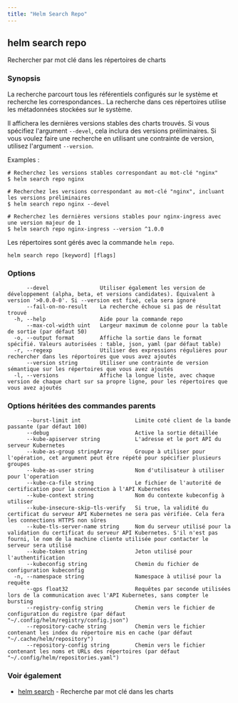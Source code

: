 ```yaml
---
title: "Helm Search Repo"
---
```


## helm search repo

Rechercher par mot clé dans les répertoires de charts

### Synopsis

La recherche parcourt tous les référentiels configurés sur le système et recherche les correspondances.. La recherche dans ces répertoires utilise les métadonnées stockées sur le système.

Il affichera les dernières versions stables des charts trouvés. Si vous spécifiez l'argument `--devel`, cela inclura des versions préliminaires.
Si vous voulez faire une recherche en utilisant une contrainte de version, utilisez l'argument `--version`.

Examples :

    # Recherchez les versions stables correspondant au mot-clé "nginx"
    $ helm search repo nginx

    # Recherchez les versions correspondant au mot-clé "nginx", incluant les versions préliminaires
    $ helm search repo nginx --devel

    # Recherchez les dernières versions stables pour nginx-ingress avec une version majeur de 1
    $ helm search repo nginx-ingress --version ^1.0.0

Les répertoires sont gérés avec la commande `helm repo`.


```
helm search repo [keyword] [flags]
```

### Options

```
      --devel                Utiliser également les version de développement (alpha, beta, et versions candidates). Équivalent à version '>0.0.0-0'. Si --version est fixé, cela sera ignoré
      --fail-on-no-result    La recherche échoue si pas de résultat trouvé
  -h, --help                 Aide pour la commande repo
      --max-col-width uint   Largeur maximum de colonne pour la table de sortie (par défaut 50)
  -o, --output format        Affiche la sortie dans le format spécifié. Valeurs autorisées : table, json, yaml (par défaut table)
  -r, --regexp               Utiliser des expressions régulières pour rechercher dans les réportoires que vous avez ajoutés
      --version string       Utiliser une contrainte de version sémantique sur les répertoires que vous avez ajoutés
  -l, --versions             Affiche la longue liste, avec chaque version de chaque chart sur sa propre ligne, pour les répertoires que vous avez ajoutés
```

### Options héritées des commandes parents

```
      --burst-limit int                 Limite coté client de la bande passante (par défaut 100)
      --debug                           Active la sortie détaillée
      --kube-apiserver string           L'adresse et le port API du serveur Kubernetes
      --kube-as-group stringArray       Groupe à utiliser pour l'opération, cet argument peut être répété pour spécifier plusieurs groupes
      --kube-as-user string             Nom d'utilisateur à utiliser pour l'operation
      --kube-ca-file string             Le fichier de l'autorité de certification pour la connection à l'API Kubernetes
      --kube-context string             Nom du contexte kubeconfig à utiliser
      --kube-insecure-skip-tls-verify   Si true, la validité du certificat du serveur API Kubernetes ne sera pas vérifiée. Cela fera les connections HTTPS non sûres
      --kube-tls-server-name string     Nom du serveur utilisé pour la validation du certificat du serveur API Kubernetes. S'il n'est pas fourni, le nom de la machine cliente utilisée pour contacter le serveur sera utilisé
      --kube-token string               Jeton utilisé pour l'authentification
      --kubeconfig string               Chemin du fichier de configuration kubeconfig
  -n, --namespace string                Namespace à utilisé pour la requête
	  --qps float32                     Requêtes par seconde utilisées lors de la communication avec l'API Kubernetes, sans compter le bursting
      --registry-config string          Chemin vers le fichier de configuration du registre (par défaut "~/.config/helm/registry/config.json")
      --repository-cache string         Chemin vers le fichier contenant les index du répertoire mis en cache (par défaut "~/.cache/helm/repository")
      --repository-config string        Chemin vers le fichier contenant les noms et URLs des répertoires (par défaut "~/.config/helm/repositories.yaml")
```

### Voir également

* [helm search](helm_search.md) - Recherche par mot clé dans les charts

